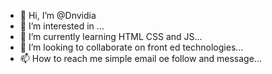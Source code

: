 - 👋 Hi, I’m @Dnvidia
- 👀 I’m interested in ...
- 🌱 I’m currently learning HTML CSS and JS...
- 💞️ I’m looking to collaborate on front ed technologies...
- 📫 How to reach me simple email oe follow and message...

<!---
Dnvidia/Dnvidia is a ✨ special ✨ repository because its `README.md` (this file) appears on your GitHub profile.
You can click the Preview link to take a look at your changes.
--->
